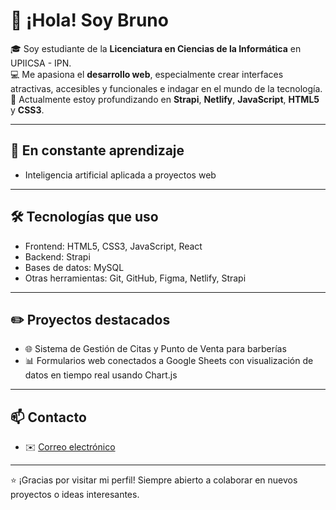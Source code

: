 # 👋 ¡Hola! Soy Bruno

🎓 Soy estudiante de la **Licenciatura en Ciencias de la Informática** en UPIICSA - IPN.  
💻 Me apasiona el **desarrollo web**, especialmente crear interfaces atractivas, accesibles y funcionales e indagar en el mundo de la tecnología.  
🚀 Actualmente estoy profundizando en **Strapi**, **Netlify**, **JavaScript**, **HTML5** y **CSS3**.

---

## 🌱 En constante aprendizaje
- Inteligencia artificial aplicada a proyectos web

---

## 🛠 Tecnologías que uso
- Frontend: HTML5, CSS3, JavaScript, React
- Backend: Strapi
- Bases de datos: MySQL
- Otras herramientas: Git, GitHub, Figma, Netlify, Strapi

---

## ✏️ Proyectos destacados
- 🌐 Sistema de Gestión de Citas y Punto de Venta para barberías
- 📊 Formularios web conectados a Google Sheets con visualización de datos en tiempo real usando Chart.js

---

## 📫 Contacto
- ✉️ [Correo electrónico](bruno_lizandro@outlook.com)

---

⭐ ¡Gracias por visitar mi perfil! Siempre abierto a colaborar en nuevos proyectos o ideas interesantes.
